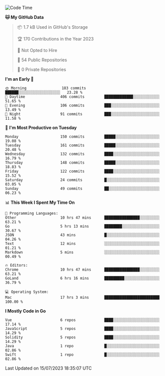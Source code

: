 <!--START_SECTION:waka-->
![Code Time](http://img.shields.io/badge/Code%20Time-720%20hrs%2045%20mins-blue)

**🐱 My GitHub Data** 

> 📦 1.7 kB Used in GitHub's Storage 
 > 
> 🏆 170 Contributions in the Year 2023
 > 
> 🚫 Not Opted to Hire
 > 
> 📜 54 Public Repositories 
 > 
> 🔑 0 Private Repositories 
 > 
**I'm an Early 🐤** 

```text
🌞 Morning                183 commits         ██████░░░░░░░░░░░░░░░░░░░   23.28 % 
🌆 Daytime                406 commits         █████████████░░░░░░░░░░░░   51.65 % 
🌃 Evening                106 commits         ███░░░░░░░░░░░░░░░░░░░░░░   13.49 % 
🌙 Night                  91 commits          ███░░░░░░░░░░░░░░░░░░░░░░   11.58 % 
```
📅 **I'm Most Productive on Tuesday** 

```text
Monday                   150 commits         █████░░░░░░░░░░░░░░░░░░░░   19.08 % 
Tuesday                  161 commits         █████░░░░░░░░░░░░░░░░░░░░   20.48 % 
Wednesday                132 commits         ████░░░░░░░░░░░░░░░░░░░░░   16.79 % 
Thursday                 148 commits         █████░░░░░░░░░░░░░░░░░░░░   18.83 % 
Friday                   122 commits         ████░░░░░░░░░░░░░░░░░░░░░   15.52 % 
Saturday                 24 commits          █░░░░░░░░░░░░░░░░░░░░░░░░   03.05 % 
Sunday                   49 commits          ██░░░░░░░░░░░░░░░░░░░░░░░   06.23 % 
```


📊 **This Week I Spent My Time On** 

```text
💬 Programming Languages: 
Other                    10 hrs 47 mins      ████████████████░░░░░░░░░   63.21 % 
Go                       5 hrs 13 mins       ████████░░░░░░░░░░░░░░░░░   30.67 % 
JSON                     43 mins             █░░░░░░░░░░░░░░░░░░░░░░░░   04.26 % 
Text                     12 mins             ░░░░░░░░░░░░░░░░░░░░░░░░░   01.21 % 
Markdown                 5 mins              ░░░░░░░░░░░░░░░░░░░░░░░░░   00.49 % 

🔥 Editors: 
Chrome                   10 hrs 47 mins      ████████████████░░░░░░░░░   63.21 % 
GoLand                   6 hrs 16 mins       █████████░░░░░░░░░░░░░░░░   36.79 % 

💻 Operating System: 
Mac                      17 hrs 3 mins       █████████████████████████   100.00 % 
```

**I Mostly Code in Go** 

```text
Vue                      6 repos             ████░░░░░░░░░░░░░░░░░░░░░   17.14 % 
JavaScript               5 repos             ████░░░░░░░░░░░░░░░░░░░░░   14.29 % 
Solidity                 5 repos             ████░░░░░░░░░░░░░░░░░░░░░   14.29 % 
Java                     1 repo              █░░░░░░░░░░░░░░░░░░░░░░░░   02.86 % 
Swift                    1 repo              █░░░░░░░░░░░░░░░░░░░░░░░░   02.86 % 
```




 Last Updated on 15/07/2023 18:35:07 UTC
<!--END_SECTION:waka-->
